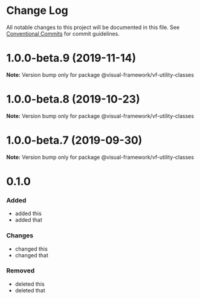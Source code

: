 # Change Log

All notable changes to this project will be documented in this file.
See [Conventional Commits](https://conventionalcommits.org) for commit guidelines.

# 1.0.0-beta.9 (2019-11-14)

**Note:** Version bump only for package @visual-framework/vf-utility-classes





# 1.0.0-beta.8 (2019-10-23)

**Note:** Version bump only for package @visual-framework/vf-utility-classes





# 1.0.0-beta.7 (2019-09-30)

**Note:** Version bump only for package @visual-framework/vf-utility-classes





# 0.1.0

### Added
- added this
- added that

### Changes

- changed this
- changed that

### Removed

- deleted this
- deleted that

